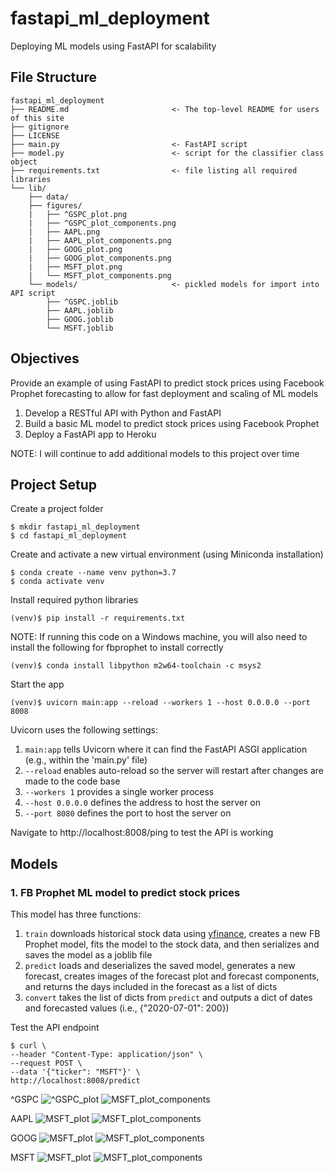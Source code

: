 # fastapi_ml_deployment
Deploying ML models using FastAPI for scalability

## File Structure

```{}
fastapi_ml_deployment
├── README.md                       <- The top-level README for users of this site
├── gitignore
├── LICENSE
├── main.py                         <- FastAPI script
├── model.py                        <- script for the classifier class object
├── requirements.txt                <- file listing all required libraries
└── lib/
    ├── data/
    ├── figures/
    |   ├── ^GSPC_plot.png
    |   ├── ^GSPC_plot_components.png
    |   ├── AAPL.png
    |   ├── AAPL_plot_components.png
    |   ├── GOOG_plot.png
    |   ├── GOOG_plot_components.png
    |   ├── MSFT_plot.png
    |   └── MSFT_plot_components.png
    └── models/                     <- pickled models for import into API script
        ├── ^GSPC.joblib
        ├── AAPL.joblib
        ├── GOOG.joblib
        └── MSFT.joblib
```

## Objectives

Provide an example of using FastAPI to predict stock prices using Facebook Prophet forecasting to allow for fast deployment and scaling of ML models

1. Develop a RESTful API with Python and FastAPI
2. Build a basic ML model to predict stock prices using Facebook Prophet
3. Deploy a FastAPI app to Heroku

NOTE: I will continue to add additional models to this project over time

## Project Setup

Create a project folder

```{python}
$ mkdir fastapi_ml_deployment
$ cd fastapi_ml_deployment
```

Create and activate a new virtual environment (using Miniconda installation)

```{python}
$ conda create --name venv python=3.7
$ conda activate venv
```

Install required python libraries

```{python}
(venv)$ pip install -r requirements.txt
```

NOTE: If running this code on a Windows machine, you will also need to install the following for fbprophet to install correctly

```{python}
(venv)$ conda install libpython m2w64-toolchain -c msys2
```

Start the app

```{python}
(venv)$ uvicorn main:app --reload --workers 1 --host 0.0.0.0 --port 8008
```

Uvicorn uses the following settings:

1. ```main:app``` tells Uvicorn where it can find the FastAPI ASGI application (e.g., within the 'main.py' file)
2. ```--reload``` enables auto-reload so the server will restart after changes are made to the code base
3. ```--workers 1``` provides a single worker process
4. ```--host 0.0.0.0``` defines the address to host the server on
5. ```--port 8080``` defines the port to host the server on

Navigate to http://localhost:8008/ping to test the API is working

## Models

### 1. FB Prophet ML model to predict stock prices

This model has three functions:

1. ```train``` downloads historical stock data using [yfinance](https://pypi.org/project/yfinance/), creates a new FB Prophet model, fits the model to the stock data, and then serializes and saves the model as a joblib file
2. ```predict``` loads and deserializes the saved model, generates a new forecast, creates images of the forecast plot and forecast components, and returns the days included in the forecast as a list of dicts
3. ```convert``` takes the list of dicts from ```predict``` and outputs a dict of dates and forecasted values (i.e., {"2020-07-01": 200})

Test the API endpoint

```{python}
$ curl \
--header "Content-Type: application/json" \
--request POST \
--data '{"ticker": "MSFT"}' \
http://localhost:8008/predict
```

^GSPC
![^GSPC_plot](/lib/figures/^GSPC_plot.png)
![MSFT_plot_components](/lib/figures/^GSPC_plot_components.png)

AAPL
![MSFT_plot](/lib/figures/AAPL_plot.png)
![MSFT_plot_components](/lib/figures/AAPL_plot_components.png)

GOOG
![MSFT_plot](/lib/figures/GOOG_plot.png)
![MSFT_plot_components](/lib/figures/GOOG_plot_components.png)

MSFT
![MSFT_plot](/lib/figures/MSFT_plot.png)
![MSFT_plot_components](/lib/figures/MSFT_plot_components.png)